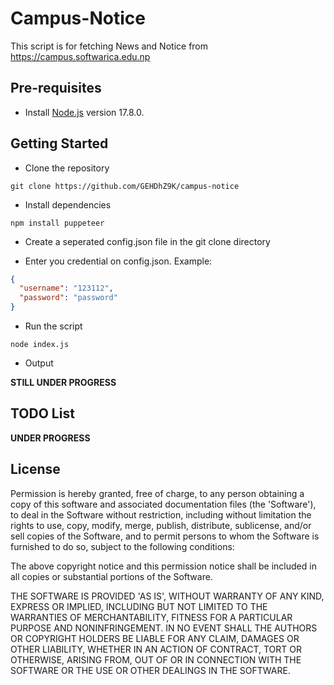 # Campus-Notice

This script is for fetching News and Notice from https://campus.softwarica.edu.np

## Pre-requisites

- Install [Node.js](https://nodejs.org/en/) version 17.8.0.

## Getting Started

- Clone the repository
```
git clone https://github.com/GEHDhZ9K/campus-notice
```
- Install dependencies
```
npm install puppeteer
```
- Create a seperated config.json file in the git clone directory

- Enter you credential on config.json. Example:
```json
{
  "username": "123112",
  "password": "password"
}
```

- Run the script
```
node index.js
```

- Output

**STILL UNDER PROGRESS**

## TODO List

**UNDER PROGRESS**

## License

Permission is hereby granted, free of charge, to any person obtaining
a copy of this software and associated documentation files (the
'Software'), to deal in the Software without restriction, including
without limitation the rights to use, copy, modify, merge, publish,
distribute, sublicense, and/or sell copies of the Software, and to
permit persons to whom the Software is furnished to do so, subject to
the following conditions:

The above copyright notice and this permission notice shall be
included in all copies or substantial portions of the Software.

THE SOFTWARE IS PROVIDED 'AS IS', WITHOUT WARRANTY OF ANY KIND,
EXPRESS OR IMPLIED, INCLUDING BUT NOT LIMITED TO THE WARRANTIES OF
MERCHANTABILITY, FITNESS FOR A PARTICULAR PURPOSE AND NONINFRINGEMENT.
IN NO EVENT SHALL THE AUTHORS OR COPYRIGHT HOLDERS BE LIABLE FOR ANY
CLAIM, DAMAGES OR OTHER LIABILITY, WHETHER IN AN ACTION OF CONTRACT,
TORT OR OTHERWISE, ARISING FROM, OUT OF OR IN CONNECTION WITH THE
SOFTWARE OR THE USE OR OTHER DEALINGS IN THE SOFTWARE.